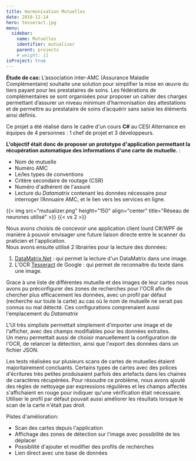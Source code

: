```yaml
---
title: Harmonisation Mutuelles
date: 2018-11-14
hero: tesseract.jpg
menu:
  sidebar:
    name: Mutuelles
    identifier: mutualizer
    parent: projects
    # weight: 11
isProject: true
---
```


**Étude de cas:** L’association inter-AMC (Assurance Maladie Complémentaire) souhaite une solution pour simplifier la mise en œuvre du tiers payant pour les prestataires de soins. Les fédérations de complémentaires se sont organisées pour proposer un cahier des charges permettant d’assurer un niveau minimum d’harmonisation des attestations et de permettre au prestataire de soins d’acquérir sans saisie les éléments ainsi définis. 

Ce projet a été réalisé dans le cadre d'un cours **C#** au CESI Alternance en équipes de 4 personnes : 1 chef de projet et 3 développeurs.

**L'objectif était donc de proposer un prototype d'application permettant la récupération automatique des informations d'une carte de mutuelle.** :
- Nom de mutuelle
- Numéro AMC
- Le/les types de conventions
- Critère secondaire de routage (CSR)
- Numéro d'adhérent de l'assuré
- Lecture du *Datamatrix* contenant les données nécessaire pour interroger l’Annuaire AMC, et le lien vers les services en ligne.


{{< img src="mutualizer.png" height="150" align="center" title="Réseau de neurones utilisé" >}}
{{< vs 2 >}}


Nous avons choisis de concevoir une application client lourd C#/WPF de manière à pouvoir envisager une future liaison directe entre le scanner du praticien et l'application.  
Nous avons ensuite utilisé 2 librairies pour la lecture des données:
 1. [DataMatrix.Net](http://datamatrixnet.sourceforge.net/) : qui permet la lecture d'un DataMatrix dans une image.
 2. L'OCR [Tesseract](https://opensource.google/projects/tesseract) de Google : qui permet de reconnaitre du texte dans une image. 

Grace à une liste de différentes mutuelle et des images de leur cartes nous avons pu préconfigurer des zones de recherches pour l'OCR afin de chercher plus efficacement les données, avec un profil par défaut (recherche sur toute la carte) au cas où le nom de mutuelle ne serait pas connus ou mal détecté. Ces configurations comprenaient aussi l'emplacement du *Datamatrix*

L'UI très simpliste permettait simplement d'importer une image et de l'afficher, avec des champs modifiables pour les données extraites.  
Un menu permettait aussi de choisir manuellement la configuration de l'OCR, de relancer la détection, ainsi que l'export des données dans un fichier JSON. 

Les tests réalisées sur plusieurs scans de cartes de mutuelles étaient majoritairement concluants. Certains types de cartes avec des polices d'écritures très petites produisaient parfois des artefacts dans les chaines de caractères récupérées. Pour résoudre ce problème, nous avons ajouté des règles de nettoyage par expressions régulières et les champs affectés s'affichaient en rouge pour indiquer qu'une vérification était nécessaire. Utiliser le profil par défaut pouvait aussi améliorer les résultats lorsque le scan de la carte n'était pas droit.


Pistes d'amélioration: 
- Scan des cartes depuis l'application
- Affichage des zones de détection sur l'image avec possibilité de les déplacer
- Possibilité d'ajouter et modifier des profils de recherches
- Lien direct avec une base de données
